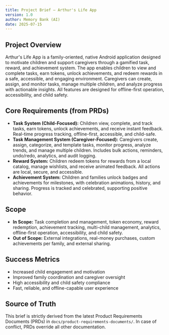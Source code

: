 ```yaml
---
title: Project Brief – Arthur's Life App
version: 1.0
author: Memory Bank (AI)
date: 2025-07-15
---
```


## Project Overview

Arthur's Life App is a family-oriented, native Android application designed to motivate children and support caregivers through a gamified task, reward, and achievement system. The app enables children to view and complete tasks, earn tokens, unlock achievements, and redeem rewards in a safe, accessible, and engaging environment. Caregivers can create, assign, and monitor tasks, manage multiple children, and analyze progress with actionable insights. All features are designed for offline-first operation, accessibility, and child safety.

## Core Requirements (from PRDs)
- **Task System (Child-Focused):** Children view, complete, and track tasks, earn tokens, unlock achievements, and receive instant feedback. Real-time progress tracking, offline-first, accessible, and child-safe.
- **Task Management System (Caregiver-Focused):** Caregivers create, assign, categorize, and template tasks, monitor progress, analyze trends, and manage multiple children. Includes bulk actions, reminders, undo/redo, analytics, and audit logging.
- **Reward System:** Children redeem tokens for rewards from a local catalog, manage wishlists, and receive animated feedback. All actions are local, secure, and accessible.
- **Achievement System:** Children and families unlock badges and achievements for milestones, with celebration animations, history, and sharing. Progress is tracked and celebrated, supporting positive behavior.

## Scope
- **In Scope:** Task completion and management, token economy, reward redemption, achievement tracking, multi-child management, analytics, offline-first operation, accessibility, and child safety.
- **Out of Scope:** External integrations, real-money purchases, custom achievements per family, and external sharing.

## Success Metrics
- Increased child engagement and motivation
- Improved family coordination and caregiver oversight
- High accessibility and child safety compliance
- Fast, reliable, and offline-capable user experience

## Source of Truth
This brief is strictly derived from the latest Product Requirements Documents (PRDs) in `docs/product-requirements-documents/`. In case of conflict, PRDs override all other documentation.

